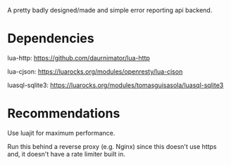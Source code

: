 A pretty badly designed/made and simple error reporting api backend.

# Dependencies
lua-http: https://github.com/daurnimator/lua-http

lua-cjson: https://luarocks.org/modules/openresty/lua-cjson

luasql-sqlite3: https://luarocks.org/modules/tomasguisasola/luasql-sqlite3

# Recommendations
Use luajit for maximum performance.

Run this behind a reverse proxy (e.g. Nginx) since this doesn't use https and, it doesn't have a rate limiter built in.

